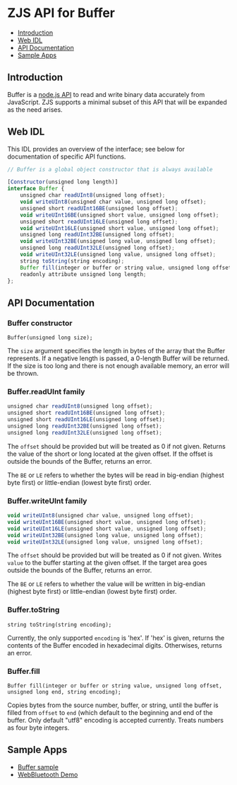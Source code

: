 ZJS API for Buffer
==================

* [Introduction](#introduction)
* [Web IDL](#web-idl)
* [API Documentation](#api-documentation)
* [Sample Apps](#sample-apps)

Introduction
------------
Buffer is a [node.js API](https://nodejs.org/dist/latest-v6.x/docs/api/buffer.html)
to read and write binary data accurately from JavaScript. ZJS supports a minimal
subset of this API that will be expanded as the need arises.

Web IDL
-------
This IDL provides an overview of the interface; see below for documentation of
specific API functions.

```javascript
// Buffer is a global object constructor that is always available

[Constructor(unsigned long length)]
interface Buffer {
    unsigned char readUInt8(unsigned long offset);
    void writeUInt8(unsigned char value, unsigned long offset);
    unsigned short readUInt16BE(unsigned long offset);
    void writeUInt16BE(unsigned short value, unsigned long offset);
    unsigned short readUInt16LE(unsigned long offset);
    void writeUInt16LE(unsigned short value, unsigned long offset);
    unsigned long readUInt32BE(unsigned long offset);
    void writeUInt32BE(unsigned long value, unsigned long offset);
    unsigned long readUInt32LE(unsigned long offset);
    void writeUInt32LE(unsigned long value, unsigned long offset);
    string toString(string encoding);
    Buffer fill(integer or buffer or string value, unsigned long offset, unsigned long end, string encoding);
    readonly attribute unsigned long length;
};
```

API Documentation
-----------------
### Buffer constructor

`Buffer(unsigned long size);`

The `size` argument specifies the length in bytes of the array that the Buffer
represents. If a negative length is passed, a 0-length Buffer will be returned.
If the size is too long and there is not enough available memory, an error will
be thrown.

### Buffer.readUInt family

```javascript
unsigned char readUInt8(unsigned long offset);
unsigned short readUInt16BE(unsigned long offset);
unsigned short readUInt16LE(unsigned long offset);
unsigned long readUInt32BE(unsigned long offset);
unsigned long readUInt32LE(unsigned long offset);
```

The `offset` should be provided but will be treated as 0 if not given. Returns
the value of the short or long located at the given offset. If the offset is
outside the bounds of the Buffer, returns an error.

The `BE` or `LE` refers to whether the bytes will be read in big-endian
(highest byte first) or little-endian (lowest byte first) order.

### Buffer.writeUInt family

```javascript
void writeUInt8(unsigned char value, unsigned long offset);
void writeUInt16BE(unsigned short value, unsigned long offset);
void writeUInt16LE(unsigned short value, unsigned long offset);
void writeUInt32BE(unsigned long value, unsigned long offset);
void writeUInt32LE(unsigned long value, unsigned long offset);
```

The `offset` should be provided but will be treated as 0 if not given. Writes
`value` to the buffer starting at the given offset. If the target area goes
outside the bounds of the Buffer, returns an error.

The `BE` or `LE` refers to whether the value will be written in big-endian
(highest byte first) or little-endian (lowest byte first) order.

### Buffer.toString

`string toString(string encoding);`

Currently, the only supported `encoding` is 'hex'. If 'hex' is given, returns
the contents of the Buffer encoded in hexadecimal digits. Otherwises, returns an
error.

### Buffer.fill

`Buffer fill(integer or buffer or string value, unsigned long offset, unsigned long end, string encoding);`

Copies bytes from the source number, buffer, or string, until the buffer is
filled from `offset` to `end` (which default to the beginning and end of the
buffer. Only default "utf8" encoding is accepted currently. Treats numbers as
four byte integers.

Sample Apps
-----------
* [Buffer sample](../samples/Buffer.js)
* [WebBluetooth Demo](../samples/WebBluetoothDemo.js)
